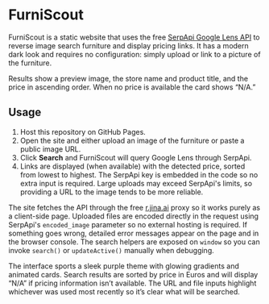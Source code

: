 # FurniScout

FurniScout is a static website that uses the free [SerpApi Google Lens API](https://serpapi.com/google-lens-api) to reverse image search furniture and display pricing links. It has a modern dark look and requires no configuration: simply upload or link to a picture of the furniture.

Results show a preview image, the store name and product title, and the price in ascending order. When no price is available the card shows “N/A.”
## Usage
1. Host this repository on GitHub Pages.
2. Open the site and either upload an image of the furniture or paste a public image URL.
3. Click **Search** and FurniScout will query Google Lens through SerpApi.
4. Links are displayed (when available) with the detected price, sorted from lowest to highest.  The SerpApi key is embedded in the code so no extra input is required.
   Large uploads may exceed SerpApi's limits, so providing a URL to the image tends to be more reliable.

The site fetches the API through the free [r.jina.ai](https://r.jina.ai/) proxy so it works purely as a client-side page. Uploaded files are encoded directly in the request using SerpApi's `encoded_image` parameter so no external hosting is required. If something goes wrong, detailed error messages appear on the page and in the browser console. The search helpers are exposed on `window` so you can invoke `search()` or `updateActive()` manually when debugging.


The interface sports a sleek purple theme with glowing gradients and animated cards. Search results are sorted by price in Euros and will display “N/A” if pricing information isn’t available. The URL and file inputs highlight whichever was used most recently so it’s clear what will be searched.

